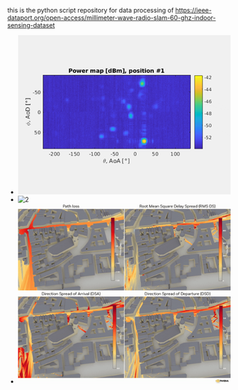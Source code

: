 this is the python script repository for data processing of https://ieee-dataport.org/open-access/millimeter-wave-radio-slam-60-ghz-indoor-sensing-dataset


- ![1](power_maps.gif)
- ![2](multipath.gif)
- ![3](multipath2.gif)

